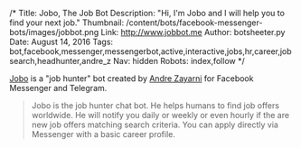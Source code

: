 /*
Title: Jobo, The Job Bot
Description: "Hi, I'm Jobo and I will help you to find your next job."
Thumbnail: /content/bots/facebook-messenger-bots/images/jobbot.png
Link: http://www.jobbot.me
Author: botsheeter.py
Date: August 14, 2016
Tags: bot,facebook,messenger,messengerbot,active,interactive,jobs,hr,career,job search,headhunter,andre_z
Nav: hidden
Robots: index,follow
*/

[Jobo](http://www.jobbot.me) is a "job hunter" bot created by [Andre Zayarni](https://twitter.com/andre_z) for Facebook Messenger and Telegram.

> Jobo is the job hunter chat bot. He helps humans to find job offers worldwide. He will notify you daily or weekly or even hourly if the are new job offers matching search criteria. You can apply directly via Messenger with a basic career profile. 

